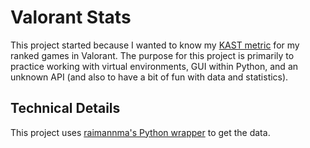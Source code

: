 # Valorant Stats
This project started because I wanted to know my [KAST metric](https://www.thespike.gg/forums/topic/introducing-kast-metric/9703) for my ranked games in Valorant. The purpose for this project is primarily to practice working with virtual environments, GUI within Python, and an unknown API (and also to have a bit of fun with data and statistics).

## Technical Details
This project uses [raimannma's Python wrapper](https://github.com/raimannma/ValorantAPI) to get the data. 
